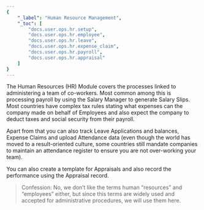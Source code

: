 ```yaml
---
{
	"_label": "Human Resource Management",
	"_toc": [
		"docs.user.ops.hr.setup",
		"docs.user.ops.hr.employee",
		"docs.user.ops.hr.leave",
		"docs.user.ops.hr.expense_claim",
		"docs.user.ops.hr.payroll",
		"docs.user.ops.hr.appraisal"
	]
}
---
```

The Human Resources (HR) Module covers the processes linked to administering a team of co-workers. Most common among this is processing payroll by using the Salary Manager to generate Salary Slips. Most countries have complex tax rules stating what expenses can the company made on behalf of Employees and also expect the company to deduct taxes and social security from their payroll.

Apart from that you can also track Leave Applications and balances, Expense Claims and upload Attendance data (even though the world has moved to a result-oriented culture, some countries still mandate companies to maintain an attendance register to ensure you are not over-working your team).

You can also create a template for Appraisals and also record the performance using the Appraisal record.

> Confession: No, we don’t like the terms human “resources” and “employees” either, but since this terms are widely used and accepted for administrative procedures, we will use them here.